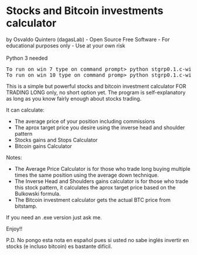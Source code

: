 <h1>Stocks and Bitcoin investments calculator</h1>
<div>by Osvaldo Quintero (dagasLab)
- Open Source Free Software - For educational purposes only - Use at your own risk</div>
<div>
  <br>
Python 3 needed
  <br>
</div>
<div>
<pre>
To run on win 7 type on command prompt> python stgrp0.1.c-win7.py
To run on win 10 type on command promp> python stgrp0.1.c-win10.py
</pre>
<p>
This is a simple but powerful stocks and bitcoin investment calculator FOR TRADING LONG only, no short option yet.
The program is self-explanatory as long as you know fairly enough about stocks trading.
</p>
<p>
It can calculate:
  <ul>
    <li>The average price of your position including commissions</li>
    <li>The aprox target price you desire using the inverse head and shoulder pattern</li>
    <li>Stocks gains and Stops Calculator</li>
    <li>Bitcoin gains Calculator</li>
  </ul>
</p>
<p>
Notes:</p>
<div>
<ul>
  <li>The Average Price Calculator is for those who trade long buying multiple times the same position using the average down technique.</li>
  <li>The Inverse Head and Shoulders gains calculator is for those who trade this stock pattern, it calculates the aprox target price based on the Bulkowski formula.</li>
  <li>The Bitcoin investment calculator gets the actual BTC price from bitstamp.</li>
</ul>
</div>
<p>
If you need an .exe version just ask me.  
</p>
<p>
Enjoy!!
</p>
<p>
P.D. No pongo esta nota en español pues si usted no sabe inglés invertir en stocks (e incluso bitcoin) es bastante difícil.</p>
</div>
